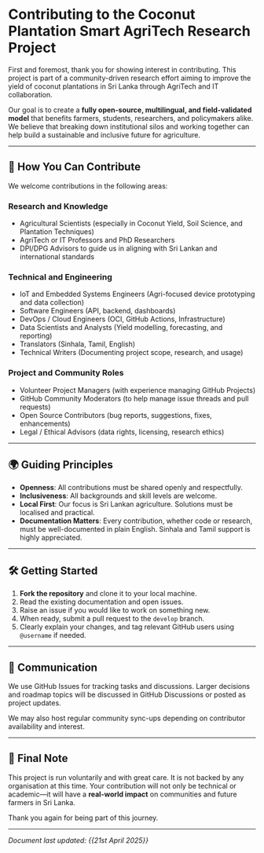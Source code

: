 # Contributing to the Coconut Plantation Smart AgriTech Research Project

First and foremost, thank you for showing interest in contributing. This project is part of a community-driven research effort aiming to improve the yield of coconut plantations in Sri Lanka through AgriTech and IT collaboration.

Our goal is to create a **fully open-source, multilingual, and field-validated model** that benefits farmers, students, researchers, and policymakers alike. We believe that breaking down institutional silos and working together can help build a sustainable and inclusive future for agriculture.

---

## 🌱 How You Can Contribute

We welcome contributions in the following areas:

### Research and Knowledge

- Agricultural Scientists (especially in Coconut Yield, Soil Science, and Plantation Techniques)
- AgriTech or IT Professors and PhD Researchers
- DPI/DPG Advisors to guide us in aligning with Sri Lankan and international standards

### Technical and Engineering

- IoT and Embedded Systems Engineers (Agri-focused device prototyping and data collection)
- Software Engineers (API, backend, dashboards)
- DevOps / Cloud Engineers (OCI, GitHub Actions, Infrastructure)
- Data Scientists and Analysts (Yield modelling, forecasting, and reporting)
- Translators (Sinhala, Tamil, English)
- Technical Writers (Documenting project scope, research, and usage)

### Project and Community Roles

- Volunteer Project Managers (with experience managing GitHub Projects)
- GitHub Community Moderators (to help manage issue threads and pull requests)
- Open Source Contributors (bug reports, suggestions, fixes, enhancements)
- Legal / Ethical Advisors (data rights, licensing, research ethics)

---

## 🌍 Guiding Principles

- **Openness**: All contributions must be shared openly and respectfully.
- **Inclusiveness**: All backgrounds and skill levels are welcome.
- **Local First**: Our focus is Sri Lankan agriculture. Solutions must be localised and practical.
- **Documentation Matters**: Every contribution, whether code or research, must be well-documented in plain English. Sinhala and Tamil support is highly appreciated.

---

## 🛠 Getting Started

1. **Fork the repository** and clone it to your local machine.
2. Read the existing documentation and open issues.
3. Raise an issue if you would like to work on something new.
4. When ready, submit a pull request to the `develop` branch.
5. Clearly explain your changes, and tag relevant GitHub users using `@username` if needed.

---

## 📢 Communication

We use GitHub Issues for tracking tasks and discussions. Larger decisions and roadmap topics will be discussed in GitHub Discussions or posted as project updates.

We may also host regular community sync-ups depending on contributor availability and interest.

---

## 🙏 Final Note

This project is run voluntarily and with great care. It is not backed by any organisation at this time. Your contribution will not only be technical or academic—it will have a **real-world impact** on communities and future farmers in Sri Lanka.

Thank you again for being part of this journey.

---

*Document last updated: {{21st April 2025}}*
